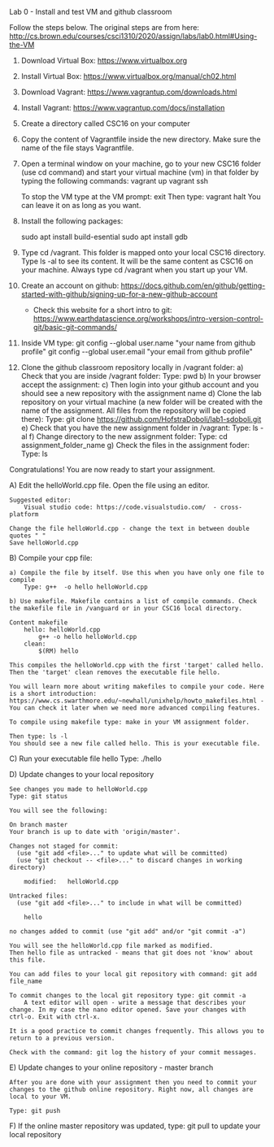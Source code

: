 Lab 0 - Install and test VM and github classroom 


Follow the steps below. The original steps are from here:  
http://cs.brown.edu/courses/csci1310/2020/assign/labs/lab0.html#Using-the-VM 

1. Download Virtual Box: https://www.virtualbox.org
2. Install Virtual Box: https://www.virtualbox.org/manual/ch02.html
3. Download Vagrant: https://www.vagrantup.com/downloads.html 
4. Install Vagrant:  https://www.vagrantup.com/docs/installation
5. Create a directory called CSC16 on your computer
6. Copy the content of Vagrantfile inside the new directory. Make sure the name of the file stays Vagrantfile. 
7. Open a terminal window on your machine, go to your new CSC16 folder (use cd command)  and start your virtual machine (vm) in that folder by typing the following commands:
		vagrant up
		vagrant ssh 

   To stop the VM type at the VM prompt: exit
   Then type: vagrant halt
	You can leave it on as long as you want. 

8. Install the following packages:

	sudo apt install build-esential
	sudo apt install gdb

9. Type cd /vagrant. This folder is mapped onto your local CSC16 directory. Type ls -al to see its content. It will be the same content as CSC16 on your machine. Always type cd /vagrant when you start up your VM.

10. Create an account on github: https://docs.github.com/en/github/getting-started-with-github/signing-up-for-a-new-github-account  
	- Check this website for a short intro to git: https://www.earthdatascience.org/workshops/intro-version-control-git/basic-git-commands/ 
12. Inside VM type: 
	git config --global user.name "your name from github profile"
	git config --global user.email "your email from github profile"   

12. Clone the github classroom repository locally in /vagrant folder:
	a) Check that you are inside /vagrant folder: 
		Type: pwd
	b) In your browser accept the assignment:  <add link to the assignment>
	c)  Then login into your github account and you should see a new repository with 
	the assignment name
	d) Clone the lab repository on your virtual machine (a new folder will be created with the name of the assignment. All files from the repository will be copied there): 
		Type: git clone  https://github.com/HofstraDoboli/lab1-sdoboli.git
	e) Check that you have the new assignment folder in /vagrant: 
		Type: ls -al
	f) Change directory to the new assignment folder: 
		Type: cd assignment_folder_name
	g) Check the files in the assignment foder: 
		Type: ls     

  Congratulations! You are now ready to start your assignment.

A) Edit the helloWorld.cpp file. Open the file using an editor. 
	
	Suggested editor: 
		Visual studio code: https://code.visualstudio.com/  - cross-platform
		
	Change the file helloWorld.cpp - change the text in between double quotes " "
	Save helloWorld.cpp

B) Compile your cpp file:
	
	a) Compile the file by itself. Use this when you have only one file to compile
		Type: g++  -o hello helloWorld.cpp
	
	b) Use makefile. Makefile contains a list of compile commands. Check the makefile file in /vanguard or in your CSC16 local directory.
	
	Content makefile 
		hello: helloWorld.cpp 
			g++ -o hello helloWorld.cpp
		clean: 
			$(RM) hello
		
	This compiles the helloWorld.cpp with the first 'target' called hello.
	Then the 'target' clean removes the executable file hello.
	
	You will learn more about writing makefiles to compile your code. Here is a short introduction: https://www.cs.swarthmore.edu/~newhall/unixhelp/howto_makefiles.html - You can check it later when we need more advanced compiling features. 

	To compile using makefile type: make in your VM assignment folder. 

	Then type: ls -l 
	You should see a new file called hello. This is your executable file. 
	
C) Run your executable file hello
	Type:  ./hello 
	
D) Update changes to your local repository 

	See changes you made to helloWorld.cpp 
	Type: git status
	
	You will see the following: 
	
	On branch master
	Your branch is up to date with 'origin/master'.
	
	Changes not staged for commit:
	  (use "git add <file>..." to update what will be committed)
	  (use "git checkout -- <file>..." to discard changes in working directory)
	
		modified:   helloWorld.cpp
	
	Untracked files:
	  (use "git add <file>..." to include in what will be committed)
	
		hello
	
	no changes added to commit (use "git add" and/or "git commit -a")

	You will see the helloWorld.cpp file marked as modified. 
	Then hello file as untracked - means that git does not 'know' about this file. 
	
	You can add files to your local git repository with command: git add file_name
	
	To commit changes to the local git repository type: git commit -a 
		A text editor will open - write a message that describes your change. In my case the nano editor opened. Save your changes with ctrl-o. Exit with ctrl-x. 

	It is a good practice to commit changes frequently. This allows you to return to a previous version. 
	
	Check with the command: git log the history of your commit messages. 
	
E) Update changes to your online repository - master branch 
	
	After you are done with your assignment then you need to commit your changes to the github online repository. Right now, all changes are local to your VM. 
	
	Type: git push

F)   If the online master repository was updated, type: git pull to update your local repository






